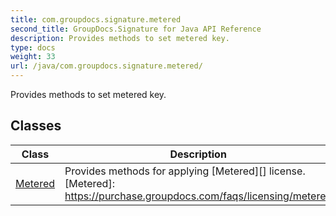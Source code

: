 ```yaml
---
title: com.groupdocs.signature.metered
second_title: GroupDocs.Signature for Java API Reference
description: Provides methods to set metered key.
type: docs
weight: 33
url: /java/com.groupdocs.signature.metered/
---
```


Provides methods to set metered key.


## Classes

| Class | Description |
| --- | --- |
| [Metered](../com.groupdocs.signature.metered/metered) | Provides methods for applying  [Metered][]  license.[Metered]: https://purchase.groupdocs.com/faqs/licensing/metered |
